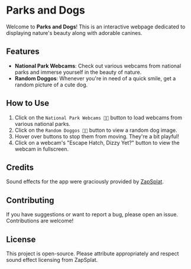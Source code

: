 # Parks and Dogs

Welcome to **Parks and Dogs**! This is an interactive webpage dedicated to displaying nature's beauty along with adorable canines.

## Features

- **National Park Webcams**: Check out various webcams from national parks and immerse yourself in the beauty of nature.
- **Random Doggos**: Whenever you're in need of a quick smile, get a random picture of a cute dog.

## How to Use

1. Click on the `National Park Webcams 🌲🌳` button to load webcams from various national parks.
2. Click on the `Random Doggos 🐶🐾` button to view a random dog image.
3. Hover over buttons to stop them from moving. They're a bit playful!
4. Click on a webcam's "Escape Hatch, Dizzy Yet?" button to view the webcam in fullscreen.

## Credits

Sound effects for the app were graciously provided by [ZapSplat](https://www.zapsplat.com).

## Contributing

If you have suggestions or want to report a bug, please open an issue. Contributions are welcome!

## License

This project is open-source. Please attribute appropriately and respect sound effect licensing from ZapSplat.

